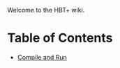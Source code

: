 Welcome to the HBT+ wiki.

# Table of Contents
- [Compile and Run](https://github.com/Kambrian/HBTplus/wiki/compile-and-run)